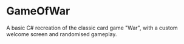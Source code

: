 # GameOfWar
 A basic C# recreation of the classic card game "War", with a custom welcome screen and randomised gameplay.
